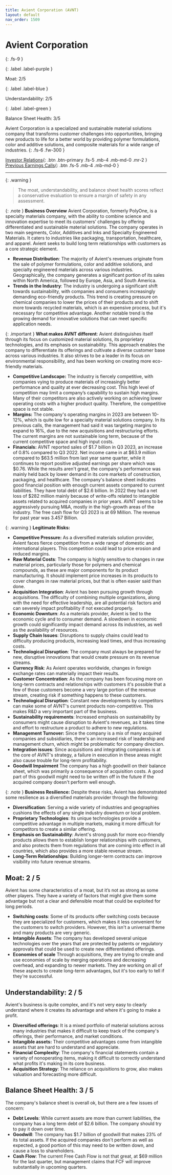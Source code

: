 ```yaml
---
title: Avient Corporation (AVNT)
layout: default
nav_order: 1509
---
```


# Avient Corporation
{: .fs-9 }

{: .label .label-purple }

Moat: 2/5

{: .label .label-blue }

Understandability: 2/5

{: .label .label-green }

Balance Sheet Health: 3/5

Avient Corporation is a specialized and sustainable material solutions company that transforms customer challenges into opportunities, bringing new products to life for a better world by providing polymer formulations, color and additive solutions, and composite materials for a wide range of industries.
{: .fs-6 .fw-300 }

[Investor Relations](https://www.google.com/search?q=AVNT+investor+relations){: .btn .btn-primary .fs-5 .mb-4 .mb-md-0 .mr-2 }
[Previous Earnings Calls](https://discountingcashflows.com/company/AVNT/transcripts/){: .btn .fs-5 .mb-4 .mb-md-0 }

---

{: .warning }
>The moat, understandability, and balance sheet health scores reflect a conservative evaluation to ensure a margin of safety in any assessment.



{: .note }
**Business Overview**
Avient Corporation, formerly PolyOne, is a specialty materials company, with the ability to combine science and innovation expertise to meet its customers’ challenges by offering differentiated and sustainable material solutions. The company operates in two main segments, Color, Additives and Inks and Specialty Engineered Materials. It caters to industries like packaging, transportation, healthcare, and apparel.  Avient seeks to build long term relationships with customers as a core strategic element.

*   **Revenue Distribution**:
   The majority of Avient's revenues originate from the sale of polymer formulations, color and additive solutions, and specialty engineered materials across various industries. Geographically, the company generates a significant portion of its sales within North America, followed by Europe, Asia, and South America.
*   **Trends in the Industry**:
    The industry is undergoing a significant shift towards sustainability, with companies and consumers increasingly demanding eco-friendly products. This trend is creating pressure on chemical companies to lower the prices of their products and to shift more towards recycled materials, which is an expensive process, but it's necessary for competitive advantage. Another notable trend is the growing demand for innovative solutions that can meet specific application needs.

{: .important }
**What makes AVNT different**:
   Avient distinguishes itself through its focus on customized material solutions, its proprietary technologies, and its emphasis on sustainability. This approach enables the company to differentiate its offerings and cultivate a diverse customer base across various industries. It also strives to be a leader in its focus on environmental responsibility, and has been working on creating more eco-friendly materials.
*   **Competitive Landscape:**
   The industry is fiercely competitive, with companies vying to produce materials of increasingly better performance and quality at ever decreasing cost. This high level of competition may limit a company’s capability to sustain high margins. Many of their competitors are also actively working on achieving lower operating costs with a higher product quality. Therefore, the competitive space is not stable.
*   **Margins:**
 The company's operating margins in 2023 are between 10-12%, which is quite low for a specialty material solutions company. In its previous calls, the management had said it was targeting margins to expand to 16%, due to the new acquisitions and restructuring efforts. The current margins are not sustainable long term, because of the current competitive space and high input costs.
*  **Financials:**
 AVNT reported sales of $1.7 billion in Q3 2023, an increase of 0.8% compared to Q3 2022. Net income came in at $63.9 million compared to $63.5 million from last year same quarter, while it continues to report positive adjusted earnings per share which was $0.76. While the results aren't great, the company's performance was mainly held back by lower demand in its core markets of construction, packaging, and healthcare. The company's balance sheet indicates good financial position with enough current assets compared to current liabilities. They have total debt of $2.6 billion.
 In 2022 they had a net loss of $282 million mainly because of write-offs related to intangible assets related to acquired companies in prior years.
 AVNT seems to be aggressively pursuing M&A, mostly in the high-growth areas of the industry.
 The free cash flow for Q3 2023 is at 69 Million. The revenue for past year was 3.457 Billion.

{: .warning }
**Legitimate Risks:**
 *   **Competitive Pressure:** As a diversified materials solution provider, Avient faces fierce competition from a wide range of domestic and international players. This competition could lead to price erosion and reduced margins.
*   **Raw Material Costs**: The company is highly sensitive to changes in raw material prices, particularly those for polymers and chemical compounds, as these are major components for its product manufacturing. It should implement price increases in its products to cover changes in raw material prices, but that is often easier said than done.
*   **Acquisition Integration**: Avient has been pursuing growth through acquisitions. The difficulty of combining multiple organizations, along with the need for effective leadership, are all potential risk factors and can severely impact profitability if not executed properly.
 *    **Economic Downturn**: As a materials provider, Avient is tied to the economic cycle and to consumer demand. A slowdown in economic growth could significantly impact demand across its industries, as well as the availability of resources.
*    **Supply Chain Issues**: Disruptions to supply chains could lead to difficulty producing products, increasing lead times, and thus increasing costs.
*   **Technological Disruption**: The company must always be prepared for new, disruptive innovations that would create pressure on its revenue streams.
 *    **Currency Risk**: As Avient operates worldwide, changes in foreign exchange rates can materially impact their results.
 *    **Customer Concentration**: As the company has been focusing more on long-term contracts and relationships with customers it's possible that a few of those customers become a very large portion of the revenue stream, creating risk if something happens to these customers. 
*   **Technological Disruption**: Constant new developments by competitors can make some of AVNT's current products non-competitive. This makes R&D a very important part of the business.
 *   **Sustainability requirements**: Increased emphasis on sustainability by consumers might cause disruption to Avient's revenues, as it takes time and effort to restructure a product to adhere to new regulations.
*  **Management Turnover:** Since the company is a mix of many acquired companies and subsidiaries, there's an increased risk of leadership and management churn, which might be problematic for company direction. 
*  **Integration issues**: Since acquisitions and integrating companies is at the core of AVNT's strategy, a failure in execution in these areas might also cause trouble for long-term profitability.
*  **Goodwill Impairment** The company has a high goodwill on their balance sheet, which was primarily a consequence of acquisition costs. A good part of this goodwill might need to be written off in the future if the acquired company doesn't perform well enough.

{: .note }
**Business Resilience:**
Despite these risks, Avient has demonstrated some resilience as a diversified materials provider through the following:
*  **Diversification**: Serving a wide variety of industries and geographies cushions the effects of any single industry downturn or local problem.
*   **Proprietary Technologies**: Its unique technologies provide a competitive advantage in multiple markets, making it more difficult for competitors to create a similar offering. 
*  **Emphasis on Sustainability**: Avient's strong push for more eco-friendly products allows them to establish longer relationships with customers, and also protects them from regulations that are coming into effect in all countries, which also provides a more stable revenue stream.
*   **Long-Term Relationships**: Building longer-term contracts can improve visibility into future revenue streams.

## Moat: 2 / 5
Avient has some characteristics of a moat, but it’s not as strong as some other players. They have a variety of factors that might give them some advantage but not a clear and defensible moat that could be exploited for long periods.
*   **Switching costs**: Some of its products offer switching costs because they are specialized for customers, which makes it less convenient for the customers to switch providers. However, this isn't a universal theme and many products are very generic.
*   **Intangible Assets**: The company has developed several unique technologies over the years that are protected by patents or regulatory approvals that could be used to create new differentiated offerings.
*    **Economies of scale** Through acquisitions, they are trying to create and use economies of scale by merging operations and decreasing overhead, and expanding to newer markets.
They are working on all of these aspects to create long-term advantages, but it's too early to tell if they're successful.


## Understandability: 2 / 5
Avient's business is quite complex, and it's not very easy to clearly understand where it creates its advantage and where it's going to make a profit.
*   **Diversified offerings**: It is a mixed portfolio of material solutions across many industries that makes it difficult to keep track of the company's offerings, their performance, and market conditions.
*   **Intangible assets:** Their competitive advantages come from intangible assets that are hard to understand and appreciate.
*  **Financial Complexity**: The company's financial statements contain a variety of nonoperating items, making it difficult to correctly understand what profits it's making in its core business.
*   **Acquisition Strategy**: The reliance on acquisitions to grow, also makes valuation and forecasting more difficult.

## Balance Sheet Health: 3 / 5
The company's balance sheet is overall ok, but there are a few issues of concern:
*   **Debt Levels**: While current assets are more than current liabilities, the company has a long term debt of $2.6 billion. The company should try to pay it down over time.
 *   **Goodwill**: The company has $1.7 billion of goodwill that makes 23% of its total assets. If the acquired companies don't perform as well as expected, a good portion of this may need to be written down, and cause a loss to shareholders.
*   **Cash Flow**: The current Free Cash Flow is not that great, at $69 million for the last quarter, but management claims that FCF will improve substantially in upcoming quarters.
